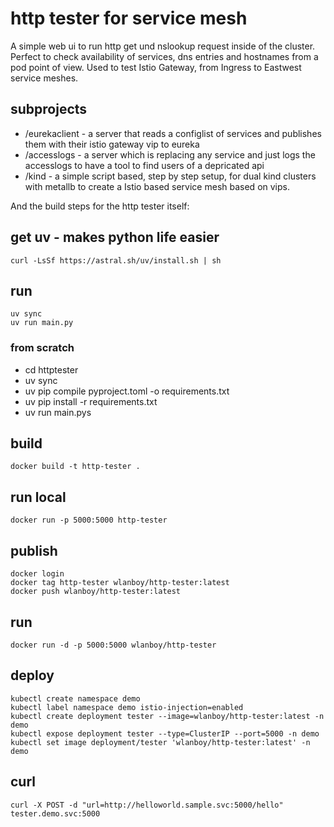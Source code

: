 # http tester for service mesh
A simple web ui to run http get und nslookup request inside of the cluster.
Perfect to check availability of services, dns entries and hostnames from a pod point of view.
Used to test Istio Gateway, from Ingress to Eastwest service meshes.

## subprojects
* /eurekaclient - a server that reads a configlist of services and publishes them with their istio gateway vip to eureka
* /accesslogs - a server which is replacing any service and just logs the accesslogs to have a tool to find users of a depricated api
* /kind - a simple script based, step by step setup, for dual kind clusters with metallb to create a Istio based service mesh based on vips.

And the build steps for the http tester itself:
## get uv - makes python life easier
```
curl -LsSf https://astral.sh/uv/install.sh | sh
```

## run
```
uv sync
uv run main.py
```

### from scratch
- cd httptester
- uv sync
- uv pip compile pyproject.toml -o requirements.txt
- uv pip install -r requirements.txt
- uv run main.pys

## build
```
docker build -t http-tester .
```

## run local
```
docker run -p 5000:5000 http-tester
```

## publish
```
docker login
docker tag http-tester wlanboy/http-tester:latest
docker push wlanboy/http-tester:latest
```

## run
```
docker run -d -p 5000:5000 wlanboy/http-tester
```

## deploy
```
kubectl create namespace demo
kubectl label namespace demo istio-injection=enabled
kubectl create deployment tester --image=wlanboy/http-tester:latest -n demo
kubectl expose deployment tester --type=ClusterIP --port=5000 -n demo
kubectl set image deployment/tester 'wlanboy/http-tester:latest' -n demo
```

## curl
```
curl -X POST -d "url=http://helloworld.sample.svc:5000/hello" tester.demo.svc:5000
```
